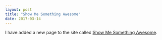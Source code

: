 ```yaml
---
layout: post
title: "Show Me Something Awesome"
date: 2017-03-14
---
```


I have added a new page to the site called [Show Me Something Awesome](/awesome.html).